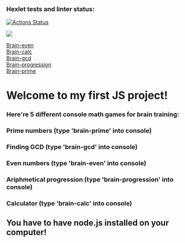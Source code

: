 ### Hexlet tests and linter status:

[![Actions Status](https://github.com/CroKodila/frontend-project-44/actions/workflows/hexlet-check.yml/badge.svg)](https://github.com/CroKodila/frontend-project-44/actions)

<a href="https://codeclimate.com/github/CroKodila/frontend-project-44/maintainability"><img src="https://api.codeclimate.com/v1/badges/f811778c99d67f464fed/maintainability" /></a>

<a href= "https://asciinema.org/a/NX4VbgLgW5PXiTaJyQKSrl2vM">Brain-even</a><br>
<a href = "https://asciinema.org/a/iggmggAXTYGw9JvzBO5pro34o">Brain-calc</a><br>
<a href = "https://asciinema.org/a/sRbFzUHRQYML2ziGLVrRwmFy3">Brain-gcd</a><br>
<a href = "https://asciinema.org/a/6JDWq928rc7xaJ5s4ZAvueJxl">Brain-progression</a><br>
<a href = "https://asciinema.org/a/v8KCPGoWFYSHQBuMhic505b2A">Brain-prime</a><br>

# Welcome to my first JS project!

### Here're 5 different console math games for brain training:

### Prime numbers (type 'brain-prime' into console)

### Finding GCD (type 'brain-gcd' into console)

### Even numbers (type 'brain-even' into console)

### Ariphmetical progression (type 'brain-progression' into console)

### Calculator (type 'brain-calc' into console)

## You have to have node.js installed on your computer!
